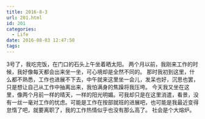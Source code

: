 ```yaml
---
title: 2016-8-3
url: 201.html
id: 201
categories:
  - Life
date: 2016-08-03 12:47:50
tags:
---
```


3号了，我吃完饭，在门口的石头上午坐着晒太阳。 两个月以前，我刚来工作的时候，我好像每天都会出来坐一坐，可心境却是全然不同的。 那时我初到这里，什么都不熟悉，工作也进展不下去，中午就来这里坐一会儿，发呆也好，沉思也罢，只是想让自己从工作中抽离出来，我怕满身的焦躁将我压垮。 今天我又坐在这里，像两个月前一样的晴天，一样的阳光明媚。可我却只是在这里消遣，看景，没有一丝一毫对工作的忧虑。可能是工作在按部就班的进展吧，也可能是我最近变得怠惰了吧，就要离职了，我的工作热情似乎也没有那么高了。 社会是个大熔炉。